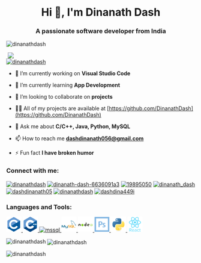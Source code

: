 <h1 align="center">Hi 👋, I'm Dinanath Dash</h1>
<h3 align="center">A passionate software developer from India</h3>

<p align="left"> <img src="https://komarev.com/ghpvc/?username=dinanathdash&label=Profile%20views&color=0e75b6&style=round" alt="dinanathdash" /> </p>

<p>
<img align="right" src="https://user-images.githubusercontent.com/108653031/188369724-c5784acd-b5d0-40cf-91f0-7c67fca9eb50.png"width=500>
</p>
<p align="left"> <a href="https://twitter.com/dinanathdash" target="blank"><img src="https://img.shields.io/twitter/follow/dinanathdash?logo=twitter&style=for-the-badge" alt="dinanathdash" /></a> </p>

- 🔭 I’m currently working on **Visual Studio Code**

- 🌱 I’m currently learning **App Development**

- 👯 I’m looking to collaborate on **projects**

- 👨‍💻 All of my projects are available at [https://github.com/DinanathDash](https://github.com/DinanathDash)

- 💬 Ask me about **C/C++, Java, Python, MySQL**

- 📫 How to reach me **dashdinanath056@gmail.com**

- ⚡ Fun fact **I have broken humor**

<h3 align="left">Connect with me:</h3>
<p align="left">
<a href="https://twitter.com/dinanathdash" target="blank"><img align="center" src="https://raw.githubusercontent.com/rahuldkjain/github-profile-readme-generator/master/src/images/icons/Social/twitter.svg" alt="dinanathdash" height="30" width="40" /></a>
<a href="https://linkedin.com/in/dinanath-dash-6636091a3" target="blank"><img align="center" src="https://raw.githubusercontent.com/rahuldkjain/github-profile-readme-generator/master/src/images/icons/Social/linked-in-alt.svg" alt="dinanath-dash-6636091a3" height="30" width="40" /></a>
<a href="https://stackoverflow.com/users/19895050" target="blank"><img align="center" src="https://raw.githubusercontent.com/rahuldkjain/github-profile-readme-generator/master/src/images/icons/Social/stack-overflow.svg" alt="19895050" height="30" width="40" /></a>
<a href="https://instagram.com/dinanath_dash" target="blank"><img align="center" src="https://raw.githubusercontent.com/rahuldkjain/github-profile-readme-generator/master/src/images/icons/Social/instagram.svg" alt="dinanath_dash" height="30" width="40" /></a>
<a href="https://www.codechef.com/users/dashdinanath05" target="blank"><img align="center" src="https://cdn.jsdelivr.net/npm/simple-icons@3.1.0/icons/codechef.svg" alt="dashdinanath05" height="30" width="40" /></a>
<a href="https://www.leetcode.com/dinanathdash" target="blank"><img align="center" src="https://raw.githubusercontent.com/rahuldkjain/github-profile-readme-generator/master/src/images/icons/Social/leet-code.svg" alt="dinanathdash" height="30" width="40" /></a>
<a href="https://auth.geeksforgeeks.org/user/dashdina449i" target="blank"><img align="center" src="https://raw.githubusercontent.com/rahuldkjain/github-profile-readme-generator/master/src/images/icons/Social/geeks-for-geeks.svg" alt="dashdina449i" height="30" width="40" /></a>
</p>

<h3 align="left">Languages and Tools:</h3>
<p align="left"> <a href="https://www.cprogramming.com/" target="_blank" rel="noreferrer"> <img src="https://raw.githubusercontent.com/devicons/devicon/master/icons/c/c-original.svg" alt="c" width="40" height="40"/> </a> <a href="https://www.w3schools.com/cpp/" target="_blank" rel="noreferrer"> <img src="https://raw.githubusercontent.com/devicons/devicon/master/icons/cplusplus/cplusplus-original.svg" alt="cplusplus" width="40" height="40"/> </a> <a href="https://www.microsoft.com/en-us/sql-server" target="_blank" rel="noreferrer"> <img src="https://www.svgrepo.com/show/303229/microsoft-sql-server-logo.svg" alt="mssql" width="40" height="40"/> </a> <a href="https://www.mysql.com/" target="_blank" rel="noreferrer"> <img src="https://raw.githubusercontent.com/devicons/devicon/master/icons/mysql/mysql-original-wordmark.svg" alt="mysql" width="40" height="40"/> </a> <a href="https://nodejs.org" target="_blank" rel="noreferrer"> <img src="https://raw.githubusercontent.com/devicons/devicon/master/icons/nodejs/nodejs-original-wordmark.svg" alt="nodejs" width="40" height="40"/> </a> <a href="https://www.photoshop.com/en" target="_blank" rel="noreferrer"> <img src="https://raw.githubusercontent.com/devicons/devicon/master/icons/photoshop/photoshop-line.svg" alt="photoshop" width="40" height="40"/> </a> <a href="https://www.python.org" target="_blank" rel="noreferrer"> <img src="https://raw.githubusercontent.com/devicons/devicon/master/icons/python/python-original.svg" alt="python" width="40" height="40"/> </a> <a href="https://reactjs.org/" target="_blank" rel="noreferrer"> <img src="https://raw.githubusercontent.com/devicons/devicon/master/icons/react/react-original-wordmark.svg" alt="react" width="40" height="40"/> </a> </p>

<p><img align="left" src="https://github-readme-stats.vercel.app/api?username=dinanathdash&show_icons=true&locale=en" alt="dinanathdash" /></p>

<p>&nbsp;<img align="center" src="https://github-readme-stats.vercel.app/api/top-langs?username=dinanathdash&show_icons=true&locale=en&layout=compact" alt="dinanathdash" /></p>

<p><img align="left" src="https://github-readme-streak-stats.herokuapp.com/?user=dinanathdash&" alt="dinanathdash" /></p>
